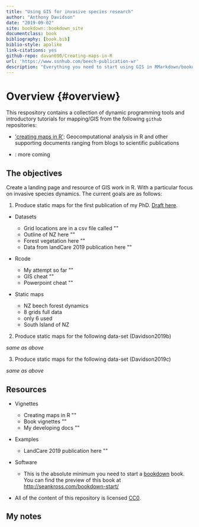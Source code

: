 ```yaml
--- 
title: "Using GIS for invasive species research"
author: "Anthony Davidson"
date: "2019-09-02"
site: bookdown::bookdown_site
documentclass: book
bibliography: [book.bib]
biblio-style: apalike
link-citations: yes
github-repo: davan690/Creating-maps-in-R
url: 'https://www.ssnhub.com/beech-publication-wr'
description: "Everything you need to start using GIS in RMarkdown/bookdown projects."
---
```


# Overview {#overview}

This respository contains a collection of dynamic programming tools and introductory tutorials for mapping/GIS from the following `github` repositories:

- ['creating maps in R'](): Geocomputational analysis in R and other supporting documents ranging from blogs to scientific publications

- [](): more coming

## The objectives

Create a landing page and resource of GIS work in R. With a particular focus on invasive species dynamics. The current goals are as follows:

1. Produce static maps for the first publication of my PhD. [Draft here](https://www.ssnhub.com/2019-05-03-beech-forest-objectives).

- Datasets
  - Grid locations are in a csv file called ""
  - Outline of NZ here ""
  - Forest vegetation here ""
  - Data from landCare 2019 publication here ""

- Rcode
  - My attempt so far ""
  - GIS cheat ""
  - Powerpoint cheat ""

- Static maps
  - NZ beech forest dynamics
  - 8 grids full data
  - only 6 used
  - South Island of NZ

2. Produce static maps for the following data-set (Davidson2019b)

*same as above*

3. Produce static maps for the following data-set (Davidson2019c)

*same as above*

## Resources

- Vignettes
  - Creating maps in R ""
  - Book vignettes ""
  - My developing docs ""

- Examples
  - LandCare 2019 publication here ""
  
- Software
  - This is the absolute minimum you need to start a [bookdown](https://bookdown.org/yihui/bookdown/) book. You can find the
preview of this book at http://seankross.com/bookdown-start/

- All of the content of this repository is licensed [CC0](https://creativecommons.org/publicdomain/zero/1.0/).

## My notes
